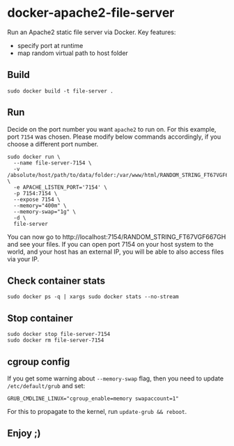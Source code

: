 # docker-apache2-file-server

Run an Apache2 static file server via Docker. Key features:

- specify port at runtime
- map random virtual path to host folder

## Build

```
sudo docker build -t file-server .
```

## Run

Decide on the port number you want `apache2` to run on. For this example, port `7154` was chosen. Please modify below commands accordingly, if you choose a different port number.

```
sudo docker run \
  --name file-server-7154 \
  -v /absolute/host/path/to/data/folder:/var/www/html/RANDOM_STRING_FT67VGF667GH \
  -e APACHE_LISTEN_PORT='7154' \
  -p 7154:7154 \
  --expose 7154 \
  --memory="400m" \
  --memory-swap="1g" \
  -d \
  file-server
```

You can now go to http://localhost:7154/RANDOM_STRING_FT67VGF667GH and see your files. If you can open port 7154 on your host system to the world, and your host has an external IP, you will be able to also access files via your IP.

## Check container stats

```
sudo docker ps -q | xargs sudo docker stats --no-stream
```

## Stop container

```
sudo docker stop file-server-7154
sudo docker rm file-server-7154
```

## cgroup config

If you get some warning about `--memory-swap` flag, then you need to update `/etc/default/grub` and set:

```
GRUB_CMDLINE_LINUX="cgroup_enable=memory swapaccount=1"
```

For this to propagate to the kernel, run `update-grub && reboot`.

## Enjoy ;)
